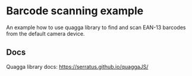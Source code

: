 # Barcode scanning example

An example how to use quagga library to find and scan EAN-13 barcodes from the default camera device.

## Docs
Quagga library docs: https://serratus.github.io/quaggaJS/
